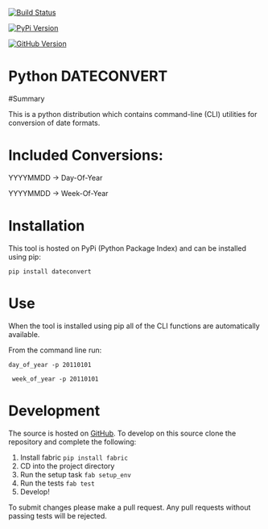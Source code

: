 [![Build Status](https://travis-ci.org/kpurdon/dateconvert.svg)](https://travis-ci.org/kpurdon/dateconvert)


[![PyPi Version](http://img.shields.io/pypi/v/dateconvert.svg)](http://img.shields.io/pypi/v/dateconvert.svg)


[![GitHub Version](http://img.shields.io/github/tag/kpurdon/dateconvert.svg)](http://img.shields.io/github/tag/kpurdon/dateconvert.svg)

Python DATECONVERT
====

#Summary

This is a python distribution which contains command-line (CLI) utilities for conversion of date formats.

# Included Conversions:
YYYYMMDD -> Day-Of-Year

YYYYMMDD -> Week-Of-Year

# Installation

This tool is hosted on PyPi (Python Package Index) and can be installed using pip:

```pip install dateconvert```


# Use

When the tool is installed using pip all of the CLI functions are automatically available.

From the command line run:

```day_of_year -p 20110101```

``` week_of_year -p 20110101```


# Development

The source is hosted on [GitHub](https://github.com/kpurdon/dateconvert). To develop on this source clone the repository and complete the following:

1. Install fabric ```pip install fabric```
2. CD into the project directory
3. Run the setup task ```fab setup_env```
4. Run the tests ```fab test```
5. Develop!

To submit changes please make a pull request. Any pull requests without passing tests will be rejected.
